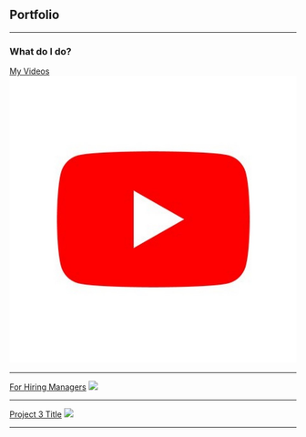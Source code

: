 ## Portfolio

---

### What do I do? 

[My Videos](/sample_page)
<img src="channels4_profile.jpg?raw=true"/>

---
<a href="/Untitled%20presentation.pdf">For Hiring Managers</a>
<img src="images/dummy_thumbnail.jpg?raw=true"/>

---
[Project 3 Title](https://frc-events.firstinspires.org/2020/team/919/)
<img src="images/dummy_thumbnail.jpg?raw=true"/>

---




